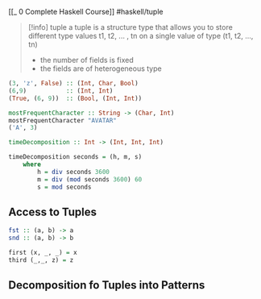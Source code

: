 [[_ 0 Complete Haskell Course]]
#haskell/tuple

>[!info] tuple
>a tuple is a structure type that allows you to store different type values t1, t2, ... , tn on a single  value of type (t1, t2, ..., tn)
>- the number of fields is fixed
>- the fields are of heterogeneous type

```haskell
(3, 'z', False) :: (Int, Char, Bool)
(6,9)           :: (Int, Int)
(True, (6, 9))  :: (Bool, (Int, Int))

mostFrequentCharacter :: String -> (Char, Int)
mostFrequentCharacter "AVATAR"  
('A', 3)
```

```haskell
timeDecomposition :: Int -> (Int, Int, Int)

timeDecomposition seconds = (h, m, s)
	where
		h = div seconds 3600
		m = div (mod seconds 3600) 60
		s = mod seconds
```

## Access to Tuples

```haskell
fst :: (a, b) -> a
snd :: (a, b) -> b
```

```haskell
first (x, _, _) = x
third (_,_, z) = z
```


## Decomposition fo Tuples into Patterns





















